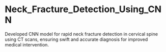 # Neck_Fracture_Detection_Using_CNN
Developed CNN model for rapid neck fracture detection in cervical spine using CT scans, ensuring swift and accurate diagnosis for improved medical intervention.

